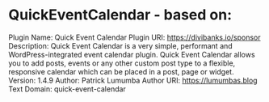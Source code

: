 # QuickEventCalendar - based on:
Plugin Name: Quick Event Calendar
Plugin URI: https://divibanks.io/sponsor
Description: Quick Event Calendar is a very simple, performant and WordPress-integrated event calendar plugin. Quick Event Calendar allows you to add posts, events or any other custom post type to a flexible, responsive calendar which can be placed in a post, page or widget.
Version: 1.4.9
Author: Patrick Lumumba
Author URI: https://lumumbas.blog
Text Domain: quick-event-calendar
